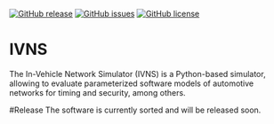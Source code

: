[![GitHub release](https://img.shields.io/github/release/PhilippMundhenk/IVNS.svg)](https://github.com/PhilippMundhenk/IVNS/releases) [![GitHub issues](https://img.shields.io/github/issues/PhilippMundhenk/IVNS.svg)](https://github.com/PhilippMundhenk/IVNS/issues) [![GitHub license](https://img.shields.io/badge/license-MIT-blue.svg)](https://github.com/PhilippMundhenk/IVNS/blob/master/LICENSE)

# IVNS
The In-Vehicle Network Simulator (IVNS) is a Python-based simulator, allowing to evaluate parameterized software models of automotive networks for timing and security, among others.

#Release
The software is currently sorted and will be released soon.